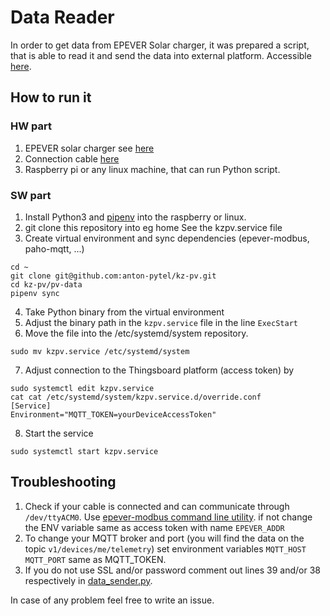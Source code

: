 # Data Reader

In order to get data from EPEVER Solar charger, it was prepared a 
script, that is able to read it and send the data into external platform.
Accessible [here](https://sense.camp/dashboard/dab20c20-6146-11ed-968b-252832edc0fa?publicId=a67eb480-6146-11ed-968b-252832edc0fa).

## How to run it

### HW part 
1. EPEVER solar charger see [here](https://ecoprodukt.sk/p/18274)
2. Connection cable [here](https://ecoprodukt.sk/p/67006-epsolar-usb-komunikacny-kabel-rs485-150u-8408) 
3. Raspberry pi or any linux machine, that can run Python script.

### SW part
1. Install Python3 and [pipenv](https://pypi.org/project/pipenv/) into the raspberry or linux. 
2. git clone this repository into eg home See the kzpv.service file
3. Create virtual environment and sync dependencies (epever-modbus, paho-mqtt, ...)
```
cd ~
git clone git@github.com:anton-pytel/kz-pv.git
cd kz-pv/pv-data
pipenv sync
```
4. Take Python binary from the virtual environment
5. Adjust the binary path in the `kzpv.service` file in the line `ExecStart`
6. Move the file into the /etc/systemd/system repository.
```
sudo mv kzpv.service /etc/systemd/system
```
7. Adjust connection to the Thingsboard platform (access token) by
```
sudo systemctl edit kzpv.service
cat cat /etc/systemd/system/kzpv.service.d/override.conf
[Service]
Environment="MQTT_TOKEN=yourDeviceAccessToken"
```
8. Start the service
```
sudo systemctl start kzpv.service
```


## Troubleshooting

1. Check if your cable is connected and can communicate through  `/dev/ttyACM0`. 
  Use [epever-modbus command line utility](https://pypi.org/project/epevermodbus/). if not
  change the ENV variable same as access token with name `EPEVER_ADDR`
2. To change your MQTT broker and port (you will find the data on the topic
  `v1/devices/me/telemetry`) set environment variables `MQTT_HOST` `MQTT_PORT` same as MQTT_TOKEN.
3. If you do not use SSL and/or password comment out lines 39 and/or 38 respectively in [data_sender.py](data_sender.py). 

In case of any problem feel free to write an issue.